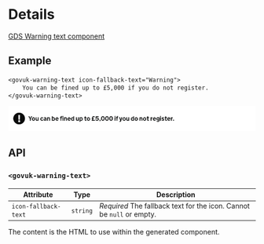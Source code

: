 # Details

[GDS Warning text component](https://design-system.service.gov.uk/components/warning-text/)

## Example

```razor
<govuk-warning-text icon-fallback-text="Warning">
    You can be fined up to £5,000 if you do not register.
</govuk-warning-text>
```

![Warning text](../images/warning-text.png)

## API

### `<govuk-warning-text>`

| Attribute            | Type     | Description                                                           |
|----------------------|----------|-----------------------------------------------------------------------|
| `icon-fallback-text` | `string` | *Required* The fallback text for the icon. Cannot be `null` or empty. |

The content is the HTML to use within the generated component.
